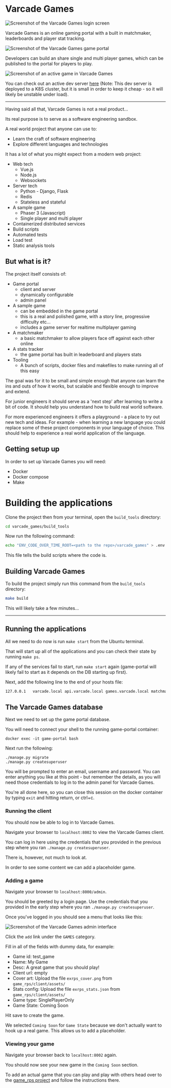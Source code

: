 # Varcade Games

![Screenshot of the Varcade Games login screen](assets/documentation/game_portal_homepage.png "Varcade Games Login")

Varcade Games is an online gaming portal with a built in matchmaker, leaderboards and player stat tracking. 

![Screenshot of the Varcade Games game portal](assets/documentation/game_portal.png "Varcade Games Games")

Developers can build an share single and multi player games, which can be published to the portal for players to play.

![Screenshot of an active game in Varcade Games](assets/documentation/rpsa_character_selection.png "Varcade Games Game")

You can check out an active dev server [here](https://varcade-games.com) (Note: This dev server is deployed to a K8S cluster, but it is small in order to keep it cheap - so it will likely be unstable under load).

***

Having said all that, Varcade Games is not a real product...

Its real purpose is to serve as a software engineering sandbox.

A real world project that anyone can use to:

* Learn the craft of software engineering
* Explore different languages and technologies

It has a lot of what you might expect from a modern web project:

* Web tech
    - Vue.js
    - Node.js
    - Websockets
* Server tech
    - Python - Django, Flask
    - Redis
    - Stateless and stateful
* A sample game
    - Phaser 3 (Javascript)
    - Single player and multi player
* Containerized distributed services
* Build scripts
* Automated tests
* Load test
* Static analysis tools

## But what is it?

The project itself consists of:

* Game portal
    - client and server
    - dynamically configurable
    - admin panel
* A sample game
    - can be embedded in the game portal
    - this is a real and polished game, with a story line, progressive difficulty etc...
    - includes a game server for realtime multiplayer gaming
* A matchmaker
    - a basic matchmaker to allow players face off against each other online
* A stats tracker
    - the game portal has built in leaderboard and players stats
* Tooling
    - A bunch of scripts, docker files and makefiles to make running all of this easy


The goal was for it to be small and simple enough that anyone can learn the ins and outs of how it works, but scalable and flexible enough to improve and extend.

For junior engineers it should serve as a 'next step' after learning to write a bit of code. It should help you understand how to build real world software.

For more experienced engineers it offers a playground - a place to try out new tech and ideas. For example - when learning a new language you could replace some of these project components in your language of choice. This should help to experience a real world application of the language.

## Getting setup up

In order to set up Varcade Games you will need:

* Docker
* Docker compose
* Make

# Building the applications  

Clone the project then from your terminal, open the `build_tools` directory:

```bash
cd varcade_games/build_tools
```

Now run the following command:

```bash
echo "ENV_CODE_OVER_TIME_ROOT=<path to the repo>/varcade_games" > .env.local
```

This file tells the build scripts where the code is.

## Building Varcade Games

To build the project simply run this command from the `build_tools` directory:

```bash
make build
```

This will likely take a few minutes...

***

## Running the applications

All we need to do now is run `make start` from the Ubuntu terminal.

That will start up all of the applications and you can check their state by running `make ps`.

If any of the services fail to start, run `make start` again (game-portal will likely fail to start as it depends on the DB starting up first). 

Next, add the following line to the end of your hosts file:

```bash
127.0.0.1   varcade.local api.varcade.local games.varcade.local matchmaker.varcade.local rps.varcade.local
```

## The Varcade Games database

Next we need to set up the game portal database. 

You will need to connect your shell to the running game-portal container:

```
docker exec -it game-portal bash
```

Next run the following:

```
./manage.py migrate
./manage.py createsuperuser
```

You will be prompted to enter an email, username and password. You can enter anything you like at this point - but remember the details, as you will need those credentials to log in to the admin panel for Varcade Games.

You're all done here, so you can close this session on the docker container by typing `exit` and hitting return, or ctrl+c.

### Running the client

You should now be able to log in to Varcade Games.

Navigate your browser to `localhost:8002` to view the Varcade Games client.

You can log in here using the credentials that you provided in the previous step where you ran `./manage.py createsuperuser`.

There is, however, not much to look at.

In order to see some content we can add a placeholder game.

### Adding a game

Navigate your browser to `localhost:8000/admin`.

You should be greeted by a login page. Use the credentials that you provided in the early step where you ran `./manage.py createsuperuser`.

Once you've logged in you should see a menu that looks like this:

![Screenshot of the Varcade Games admin interface](assets/documentation/admin_panel.png "Varcade Games admin interface")

Click the `add` link under the `GAMES` category.

Fill in all of the fields with dummy data, for example:

* Game id: test_game
* Name: My Game
* Desc: A great game that you should play!
* Client url: empty
* Cover art: Upload the file `exrps_cover.png` from `game_rps/client/assets/`
* Stats config: Upload the file `exrps_stats.json` from `game_rps/client/assets/`
* Game type: SinglePlayerOnly
* Game State: Coming Soon

Hit save to create the game. 

We selected `Coming Soon` for `Game State` because we don't actually want to hook up a real game. This allows us to add a placeholder.

### Viewing your game

Navigate your browser back to `localhost:8002` again.

You should now see your new game in the `Coming Soon` section.

To add an actual game that you can play and play with others head over to the [game_rps project](game_rps/README.md) and follow the instructions there.

